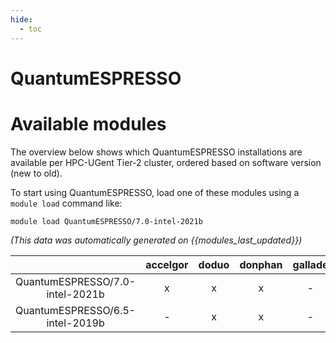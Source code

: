 ```yaml
---
hide:
  - toc
---
```


QuantumESPRESSO
===============

# Available modules


The overview below shows which QuantumESPRESSO installations are available per HPC-UGent Tier-2 cluster, ordered based on software version (new to old).

To start using QuantumESPRESSO, load one of these modules using a `module load` command like:

```shell
module load QuantumESPRESSO/7.0-intel-2021b
```

*(This data was automatically generated on {{modules_last_updated}})*  

| |accelgor|doduo|donphan|gallade|joltik|shinx|skitty|
| :---: | :---: | :---: | :---: | :---: | :---: | :---: | :---: |
|QuantumESPRESSO/7.0-intel-2021b|x|x|x|-|x|-|-|
|QuantumESPRESSO/6.5-intel-2019b|-|x|x|-|x|-|-|
